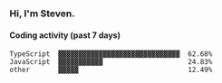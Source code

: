 ### Hi, I'm Steven.

#### Coding activity (past 7 days)
```
TypeScript  ▓▓▓▓▓▓▓▓▓▓▓▓▓▓▓▓▓▓▓▓▓▓▓▓▓▓▓▓▓▓  62.68%
JavaScript  ▓▓▓▓▓▓▓▓▓▓▓                     24.83%
other       ▓▓▓▓▓                           12.49%
```
